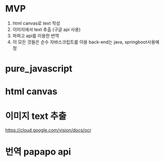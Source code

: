 # MVP
1. html canvas로 text 작성
2. 이미지에서 text 추출 (구글 api 사용)
3. 파파고 api를 이용한 번역
4. 이 모든 것들은 순수 자바스크립트를 이용 back-end는 java, springboot사용예정

# pure_javascript 

# html canvas 

# 이미지 text 추출
https://cloud.google.com/vision/docs/ocr

# 번역 papapo api
